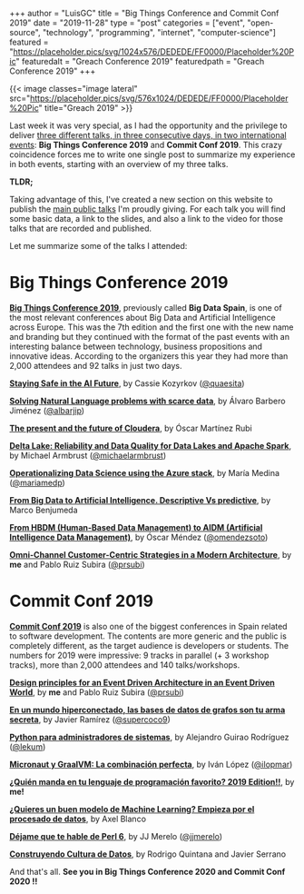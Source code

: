 +++
author = "LuisGC"
title = "Big Things Conference and Commit Conf 2019"
date = "2019-11-28"
type = "post"
categories = ["event", "open-source", "technology", "programming", "internet", "computer-science"]
featured = "https://placeholder.pics/svg/1024x576/DEDEDE/FF0000/Placeholder%20Pic"
featuredalt = "Greach Conference 2019"
featuredpath = "Greach Conference 2019"
+++

{{< image classes="image lateral" src="https://placeholder.pics/svg/576x1024/DEDEDE/FF0000/Placeholder%20Pic" title="Greach 2019" >}}

Last week it was very special, as I had the opportunity and the privilege to deliver [three different talks, in three consecutive days, in two international events](https://twitter.com/luiyo/status/1194750663428837381): **Big Things Conference 2019** and **Commit Conf 2019**. This crazy coincidence forces me to write one single post to summarize my experience in both events, starting with an overview of my three talks.

**TLDR;**

Taking advantage of this, I've created a new section on this website to publish the [main public talks](/talks) I'm proudly giving. For each talk you will find some basic data, a link to the slides, and also a link to the video for those talks that are recorded and published.

Let me summarize some of the talks I attended:

# Big Things Conference 2019

[**Big Things Conference 2019**](https://www.bigthingsconference.com/2019/), previously called **Big Data Spain**, is one of the most relevant conferences about Big Data and Artificial Intelligence across Europe. This was the 7th edition and the first one with the new name and branding but they continued with the format of the past events with an interesting balance between technology, business propositions and innovative ideas. According to the organizers this year they had more than 2,000 attendees and 92 talks in just two days.

[**Staying Safe in the AI Future**](https://www.bigthingsconference.com/2019/schedule/staying-safe-in-the-ai-future/), by Cassie Kozyrkov ([@quaesita](https://twitter.com/quaesita))

[**Solving Natural Language problems with scarce data**](https://www.bigthingsconference.com/2019/schedule/solving-natural-language-problems-with-scarce-data/), by Álvaro Barbero Jiménez ([@albarjip](https://twitter.com/albarjip))

[**The present and the future of Cloudera**](https://www.bigthingsconference.com/2019/schedule/the-present-and-the-future-of-cloudera/), by Óscar Martínez Rubi

[**Delta Lake: Reliability and Data Quality for Data Lakes and Apache Spark**](https://www.bigthingsconference.com/2019/schedule/delta-lake-reliability-and-data-quality-for-data-lakes-and-apache-spark/), by Michael Armbrust ([@michaelarmbrust](https://twitter.com/michaelarmbrust))

[**Operationalizing Data Science using the Azure stack**](https://www.bigthingsconference.com/2019/schedule/operationalizing-data-science-using-the-azure-stack/), by María Medina ([@mariamedp](https://twitter.com/mariamedp))

[**From Big Data to Artificial Intelligence. Descriptive Vs predictive**](https://www.bigthingsconference.com/2019/schedule/from-big-data-to-artificial-intelligence-descriptive-vs-predictive/), by Marco Benjumeda

[**From HBDM (Human-Based Data Management) to AIDM (Artificial Intelligence Data Management)**](https://www.bigthingsconference.com/2019/speakers/oscar-mendez/), by Óscar Méndez ([@omendezsoto](https://twitter.com/omendezsoto))

[**Omni-Channel Customer-Centric Strategies in a Modern Architecture**](https://www.bigthingsconference.com/2019/schedule/omni-channel-customer-centric-strategies-in-a-modern-architecture/), by **me** and Pablo Ruiz Subira ([@prsubi](https://twitter.com/prsubi))



# Commit Conf 2019

[**Commit Conf 2019**](https://2019.commit-conf.com/) is also one of the biggest conferences in Spain related to software development. The contents are more generic and the public is completely different, as the target audience is developers or students. The numbers for 2019 were impressive: 9 tracks in parallel (+ 3 workshop tracks), more than 2,000 attendees and 140 talks/workshops.

[**Design principles for an Event Driven Architecture in an Event Driven World**](https://www.koliseo.com/events/commit-2019/r4p/5106829466009600/agenda#/5690945286701056/5749033075212288), by **me** and Pablo Ruiz Subira ([@prsubi](https://twitter.com/prsubi))

[**En un mundo hiperconectado, las bases de datos de grafos son tu arma secreta**](https://www.koliseo.com/events/commit-2019/r4p/5106829466009600/agenda#/5690945286701056/6331574253518848), by Javier Ramírez ([@supercoco9](https://twitter.com/supercoco9))

[**Python para administradores de sistemas**](https://www.koliseo.com/events/commit-2019/r4p/5106829466009600/agenda#/5690945286701056/5700831059902464), by Alejandro Guirao Rodríguez ([@lekum](https://twitter.com/lekum))

[**Micronaut y GraalVM: La combinación perfecta**](https://www.koliseo.com/events/commit-2019/r4p/5106829466009600/agenda#/5137837183729664/5636039834075136), by Iván López ([@ilopmar](https://twitter.com/ilopmar))

[**¿Quién manda en tu lenguaje de programación favorito? 2019 Edition!!**](https://www.koliseo.com/events/commit-2019/r4p/5106829466009600/agenda#/5137837183729664/5632673116585984), by **me!**

[**¿Quieres un buen modelo de Machine Learning? Empieza por el procesado de datos**](https://www.koliseo.com/events/commit-2019/r4p/5106829466009600/agenda#/5137837183729664/5202217602646016), by Axel Blanco

[**Déjame que te hable de Perl 6**](https://www.koliseo.com/events/commit-2019/r4p/5106829466009600/agenda#/5137837183729664/5752839255097344), by JJ Merelo ([@jjmerelo](https://twitter.com/jjmerelo))

[**Construyendo Cultura de Datos**](https://www.koliseo.com/events/commit-2019/r4p/5106829466009600/agenda#/5137837183729664/5767262292148224), by Rodrigo Quintana and Javier Serrano


And that's all. **See you in Big Things Conference 2020 and Commit Conf 2020 !!**
